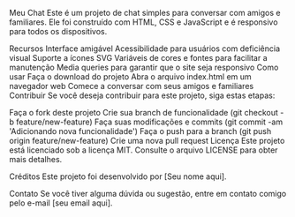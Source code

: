 Meu Chat
Este é um projeto de chat simples para conversar com amigos e familiares. Ele foi construído com HTML, CSS e JavaScript e é responsivo para todos os dispositivos.

Recursos
Interface amigável
Acessibilidade para usuários com deficiência visual
Suporte a ícones SVG
Variáveis de cores e fontes para facilitar a manutenção
Media queries para garantir que o site seja responsivo
Como usar
Faça o download do projeto
Abra o arquivo index.html em um navegador web
Comece a conversar com seus amigos e familiares
Contribuir
Se você deseja contribuir para este projeto, siga estas etapas:

Faça o fork deste projeto
Crie sua branch de funcionalidade (git checkout -b feature/new-feature)
Faça suas modificações e commits (git commit -am 'Adicionando nova funcionalidade')
Faça o push para a branch (git push origin feature/new-feature)
Crie uma nova pull request
Licença
Este projeto está licenciado sob a licença MIT. Consulte o arquivo LICENSE para obter mais detalhes.

Créditos
Este projeto foi desenvolvido por [Seu nome aqui].

Contato
Se você tiver alguma dúvida ou sugestão, entre em contato comigo pelo e-mail [seu email aqui].
